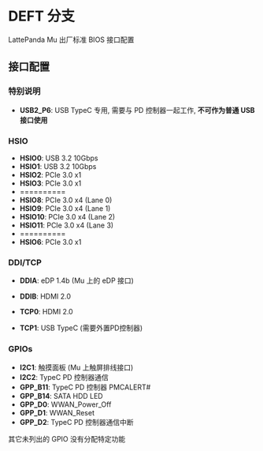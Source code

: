 # DEFT 分支

LattePanda Mu 出厂标准 BIOS 接口配置

## 接口配置

### 特别说明

- **USB2_P6**: USB TypeC 专用, 需要与 PD 控制器一起工作, **不可作为普通 USB 接口使用**

### HSIO

- **HSIO0**: USB 3.2 10Gbps
- **HSIO1**: USB 3.2 10Gbps
- **HSIO2**: PCIe 3.0 x1
- **HSIO3**: PCIe 3.0 x1
- ==========
- **HSIO8**: PCIe 3.0 x4 (Lane 0)
- **HSIO9**: PCIe 3.0 x4 (Lane 1)
- **HSIO10**: PCIe 3.0 x4 (Lane 2)
- **HSIO11**: PCIe 3.0 x4 (Lane 3)
- ==========
- **HSIO6**: PCIe 3.0 x1

### DDI/TCP

- **DDIA**: eDP 1.4b (Mu 上的 eDP 接口)

- **DDIB**: HDMI 2.0

- **TCP0**: HDMI 2.0

- **TCP1**: USB TypeC (需要外置PD控制器)

### GPIOs

- **I2C1**: 触摸面板 (Mu 上触屏排线接口)
- **I2C2**: TypeC PD 控制器通信
- **GPP_B11**: TypeC PD 控制器 PMCALERT\#
- **GPP_B14**: SATA HDD LED
- **GPP_D0**: WWAN_Power_Off
- **GPP_D1**: WWAN_Reset
- **GPP_D2**: TypeC PD 控制器通信中断

其它未列出的 GPIO 没有分配特定功能
